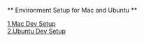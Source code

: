 ** Environment Setup for Mac and Ubuntu **

[1.Mac Dev Setup](mac-dev-setup.sh)</br>
[2.Ubuntu Dev Setup](ubuntu-dev-setup.sh)
